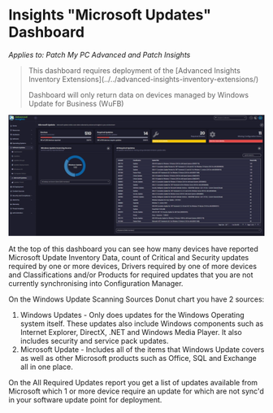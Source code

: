# Insights "Microsoft Updates" Dashboard

_Applies to: Patch My PC Advanced and Patch Insights_

<blockquote class="wp-block-quote">
<p>This dashboard requires deployment of the [Advanced Insights Inventory Extensions](../../advanced-insights-inventory-extensions/)</p>
<p>Dashboard will only return data on devices managed by Windows Update for Business (WuFB)</p>
</blockquote>

![](/_images/image-(310).png "Microsoft Updates Scanning")

At the top of this dashboard you can see how many devices have reported Microsoft Update Inventory Data, count of Critical and Security updates required by one or more devices, Drivers required by one of more devices and Classifications and/or Products for required updates that you are not currently synchronising into Configuration Manager.

On the Windows Update Scanning Sources Donut chart you have 2 sources:

1. Windows Updates - Only does updates for the Windows Operating system itself. These updates also include Windows components such as Internet Explorer, DirectX, .NET and Windows Media Player. It also includes security and service pack updates.
2. Microsoft Update - Includes all of the items that Windows Update covers as well as other Microsoft products such as Office, SQL and Exchange all in one place.

On the All Required Updates report you get a list of updates available from Microsoft which 1 or more device require an update for which are not sync'd in your software update point for deployment.